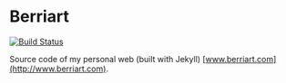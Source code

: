 # Berriart

[![Build Status](https://travis-ci.org/artberri/berriart.svg?branch=master)](https://travis-ci.org/artberri/berriart)

Source code of my personal web (built with Jekyll) [www.berriart.com](http://www.berriart.com).




